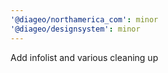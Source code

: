```yaml
---
'@diageo/northamerica_com': minor
'@diageo/designsystem': minor
---
```


Add infolist and various cleaning up
